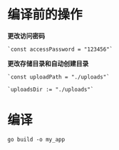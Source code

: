 # 编译前的操作

**更改访问密码**

```
`const accessPassword = "123456"`
```

**更改存储目录和自动创建目录**

```
`const uploadPath = "./uploads"`
```

```
`uploadsDir := "./uploads"`
```
# 编译

```
go build -o my_app
```


